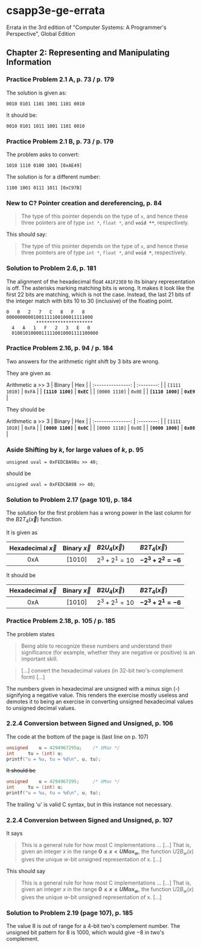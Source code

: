 # csapp3e-ge-errata
Errata in the 3rd edition of "Computer Systems: A Programmer's Perspective", Global Edition

## Chapter 2: Representing and Manipulating Information

### Practice Problem 2.1 A, p. 73 / p. 179
The solution is given as:
```
0010 0101 1101 1001 1101 0010
```
It should be:
```
0010 0101 1011 1001 1101 0010
```

### Practice Problem 2.1 B, p. 73 / p. 179
The problem asks to convert:
```
1010 1110 0100 1001 [0xAE49]
```
The solution is for a different number:
```
1100 1001 0111 1011 [0xC97B]
```

### **New to C?**	Pointer creation and dereferencing, p. 84
> The type of this pointer depends on the type of `x`, and hence these three
> pointers are of type `int *`, `float *`, and **`void **`**, respectively.

This should say:

> The type of this pointer depends on the type of `x`, and hence these three
> pointers are of type `int *`, `float *`, and **`void *`**, respectively.

### Solution to Problem 2.6, p. 181
The alignment of the hexadecimal float `4A1F23E0` to its binary representation
is off.
The asterisks marking matching bits is wrong. It makes it look like the first
22 bits are matching, which is not the case. Instead, the last 21 bits of the
integer match with bits 10 to 30 (inclusive) of the floating point.
```
0   0   2   7   C   8   F   8
00000000001001111100100011111000
           *********************
  4   A   1   F   2   3   E   0
  01001010000111110010001111100000
```

### Practice Problem 2.16, p. 94 / p. 184
Two answers for the arithmetic right shift by 3 bits are wrong.

They are given as

Arithmetic a >> 3
| Binary            | Hex        |
| :---------------: | :--------: |
| `[1111 1010]`     | `0xFA`     |
| **`[1110 1100]`** | **`0xEC`** |
| `[0000 1110]`     | `0x0E`     |
| **`[1110 1000]`** | **`0xE9`** |


They should be

Arithmetic a >> 3
| Binary            | Hex        |
| :---------------: | :--------: |
| `[1111 1010]`     | `0xFA`     |
| **`[0000 1100]`** | **`0x0C`** |
| `[0000 1110]`     | `0x0E`     |
| **`[0000 1000]`** | **`0x08`** |

### **Aside**	Shifting by *k*, for large values of *k*, p. 95
`unsigned uval = 0xFEDCBA98u >> 40;`

should be

`unsigned uval = 0xFEDCBA98 >> 40;`

### Solution to Problem 2.17 (page 101), p. 184
The solution for the first problem has a wrong power in the last column for
the $B2T_4 \left( \vec{x} \right)$ function.

It is given as

| Hexadecimal $\vec{x}$ | Binary $\vec{x}$ | $B2U_4 \left( \vec{x} \right)$ | $B2T_4 \left( \vec{x} \right)$ |
| :-------------------: | :--------------: | :----------------------------- | :----------------------------- |
| 0xA                   | [1010]           | $2^3 + 2^1 = 10$               | **$-2^3 + 2^2 = -6$**          |

It should be

| Hexadecimal $\vec{x}$ | Binary $\vec{x}$ | $B2U_4 \left( \vec{x} \right)$ | $B2T_4 \left( \vec{x} \right)$ |
| :-------------------: | :--------------: | :----------------------------- | :----------------------------- |
| 0xA                   | [1010]           | $2^3 + 2^1 = 10$               | **$-2^3 + 2^1 = -6$**          |

### Practice Problem 2.18, p. 105 / p. 185
The problem states

> Being able to recognize these numbers and understand their significance (for
> example, whether they are negative or positive) is an important skill.

> [...] convert the hexadecimal values (in 32-bit two's-complement form) [...]

The numbers given in hexadecimal are unsigned with a minus sign (-)
signifying a negative value. This renders the exercise mostly useless and
demotes it to being an exercise in converting unsigned hexadecimal values to
unsigned decimal values.

### 2.2.4 Conversion between Signed and Unsigned, p. 106
The code at the bottom of the page is (last line on p. 107)

```C
unsigned	u = 4294967295u;	/* UMax */
int		tu = (int) u;
printf("u = %u, tu = %d\n", u, tu);
```

~~It should be~~

```C
unsigned	u = 4294967295;		/* UMax */
int		tu = (int) u;
printf("u = %u, tu = %d\n", u, tu);
```

The trailing 'u' is valid C syntax, but in this instance not necessary.

### 2.2.4 Conversion between Signed and Unsigned, p. 107
It says

> This is a general rule for how most C implementations ... [...] 
> That is, given an integer $x$ in the range **$0 \leq x < UMax_w$**, the
> function $U2B_w(x)$ gives the unique $w$-bit unsigned representation of x. 
> [...]

This should say

> This is a general rule for how most C implementations ... [...] 
> That is, given an integer $x$ in the range **$0 \leq x \leq UMax_w$**, the
> function $U2B_w(x)$ gives the unique $w$-bit unsigned representation of x.
> [...]

### Solution to Problem 2.19 (page 107), p. 185
The value $8$ is out of range for a 4-bit two's complement number. The unsigned
bit pattern for $8$ is $1000$, which would give $-8$ in two's complement.
